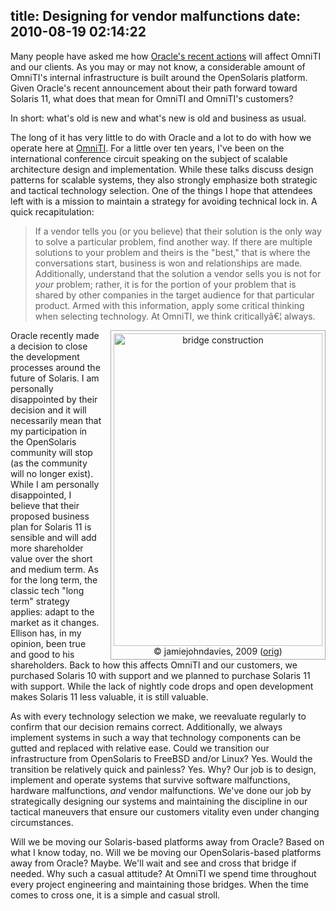 title: Designing for vendor malfunctions
date: 2010-08-19 02:14:22
---

<p>Many people have asked me how <a href="http://www.channelregister.co.uk/2010/08/13/opensolaris_is_dead/">Oracle's recent actions</a> will affect OmniTI and our clients.  As you may or may not know, a considerable amount of OmniTI's internal infrastructure is built around the OpenSolaris platform.  Given Oracle's recent announcement about their path forward toward Solaris 11, what does that mean for OmniTI and OmniTI's customers?</p>

<p>In short: what's old is new and what's new is old and business as usual.</p>

<p>The long of it has very little to do with Oracle and a lot to do with how we operate here at <a href="http://omniti.com">OmniTI</a>. For a little over ten years, I've been on the international conference circuit speaking on the subject of scalable architecture design and implementation.  While these talks discuss design patterns for scalable systems, they also strongly emphasize both strategic and tactical technology selection.  One of the things I hope that attendees left with is a mission to maintain a strategy for avoiding technical lock in.  A quick recapitulation:</p>

<blockquote>
<p>
If a vendor tells you (or you believe) that their solution is the only way to solve a particular problem, find another way.  If there are multiple solutions to your problem and theirs is the "best," that is where the conversations start, business is won and relationships are made. Additionally, understand that the solution a vendor sells you is not for <em>your</em> problem; rather, it is for the portion of your problem that is shared by other companies in the target audience for that particular product. Armed with this information, apply some critical thinking when selecting technology. At OmniTI, we think criticallyâ€¦ always.
</p>
</blockquote>

<div style="float:right; text-align:center; margin-left: 1em; padding:4px; border: 1px solid #aaa;">
<img src="http://farm4.static.flickr.com/3573/3512855593_122994b8c6.jpg" width="334" height="500" alt="bridge construction" /><br />
&copy; jamiejohndavies, 2009 (<a href="http://www.flickr.com/photos/jamiejohn/3512855593/">orig</a>)
</div>

<p>Oracle recently made a decision to close the development processes around the future of Solaris.  I am personally disappointed by their decision and it will necessarily mean that my participation in the OpenSolaris community will stop (as the community will no longer exist). While I am personally disappointed, I believe that their proposed business plan for Solaris 11 is sensible and will add more shareholder value over the short and medium term. As for the long term, the classic tech "long term" strategy applies: adapt to the market as it changes.  Ellison has, in my opinion, been true and good to his shareholders.  Back to how this affects OmniTI and our customers, we purchased Solaris 10 with support and we planned to purchase Solaris 11 with support.  While the lack of nightly code drops and open development makes Solaris 11 less valuable, it is still valuable.</p>

<p>As with every technology selection we make, we reevaluate regularly to confirm that our decision remains correct.  Additionally, we always implement systems in such a way that technology components can be gutted and replaced with relative ease.  Could we transition our infrastructure from OpenSolaris to FreeBSD and/or Linux? Yes. Would the transition be relatively quick and painless? Yes. Why? Our job is to design, implement and operate systems that survive software malfunctions, hardware malfunctions, <em>and</em> vendor malfunctions. We've done our job by strategically designing our systems and maintaining the discipline in our tactical maneuvers that ensure our customers vitality even under changing circumstances.</p>

<p>Will we be moving our Solaris-based platforms away from Oracle? Based on what I know today, no. Will we be moving our OpenSolaris-based platforms away from Oracle? Maybe. We'll wait and see and cross that bridge if needed. Why such a casual attitude? At OmniTI we spend time throughout every project engineering and maintaining those bridges.  When the time comes to cross one, it is a simple and casual stroll.</p>

